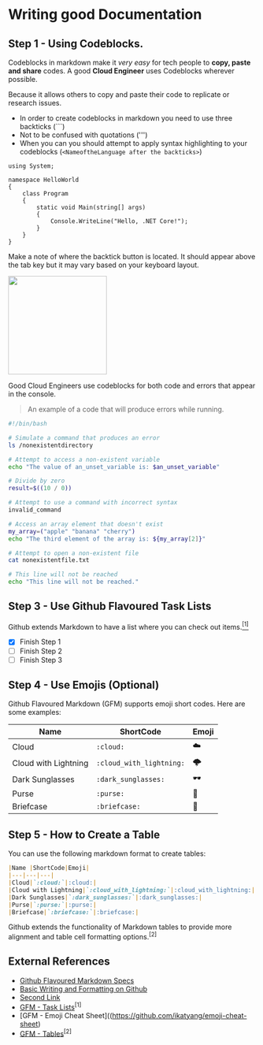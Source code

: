 # Writing good Documentation

## Step 1 - Using Codeblocks.

Codeblocks in markdown make it *very easy* for tech people to **copy, paste and share** codes.
A good __Cloud Engineer__ uses Codeblocks wherever possible.

Because it allows others to copy and paste their code to replicate or research issues. 

- In order to create codeblocks in markdown you need to use three backticks (```)
- Not to be confused with quotations (''') 
- When you can you should attempt to apply syntax highlighting to your codeblocks (```<NameoftheLanguage after the backticks>```)

  
``` Csharp
using System;

namespace HelloWorld
{
    class Program
    {
        static void Main(string[] args)
        {
            Console.WriteLine("Hello, .NET Core!");
        }
    }
}
```

Make a note of where the backtick button is located. It should appear above the tab key but it may vary based on your keyboard layout.

<img width="200px" src="https://github.com/KislayaSrivastava/github-docs-example/assets/40534292/241eae6b-c262-4bba-aaad-00d3a7770071"/>

Good Cloud Engineers use codeblocks for both code and errors that appear in the console. 
> An example of a code that will produce errors while running.

```bash
#!/bin/bash

# Simulate a command that produces an error
ls /nonexistentdirectory

# Attempt to access a non-existent variable
echo "The value of an_unset_variable is: $an_unset_variable"

# Divide by zero
result=$((10 / 0))

# Attempt to use a command with incorrect syntax
invalid_command

# Access an array element that doesn't exist
my_array=("apple" "banana" "cherry")
echo "The third element of the array is: ${my_array[2]}"

# Attempt to open a non-existent file
cat nonexistentfile.txt

# This line will not be reached
echo "This line will not be reached."

```
## Step 3 - Use Github Flavoured Task Lists

Github extends Markdown to have a list where you can check out items.[<sup>[1]</sup>](#external-references)

- [x] Finish Step 1
- [ ] Finish Step 2
- [ ] Finish Step 3

## Step 4 - Use Emojis (Optional)

Github Flavoured Markdown (GFM) supports emoji short codes.
Here are some examples:

|Name |ShortCode|Emoji|
|---|---|---|
|Cloud|`:cloud:`|:cloud:|
|Cloud with Lightning|`:cloud_with_lightning:`|:cloud_with_lightning:|
|Dark Sunglasses|`:dark_sunglasses:`|:dark_sunglasses:|
|Purse|`:purse:`|:purse:|
|Briefcase|`:briefcase:`|:briefcase:|

## Step 5 - How to Create a Table

You can use the following markdown format to create tables:

```md
|Name |ShortCode|Emoji|
|---|---|---|
|Cloud|`:cloud:`|:cloud:|
|Cloud with Lightning|`:cloud_with_lightning:`|:cloud_with_lightning:|
|Dark Sunglasses|`:dark_sunglasses:`|:dark_sunglasses:|
|Purse|`:purse:`|:purse:|
|Briefcase|`:briefcase:`|:briefcase:|
```

Github extends the functionality of Markdown tables to provide more alignment and table cell formatting options.<sup>[2]</sup>

## External References
- [Github Flavoured Markdown Specs](https://github.github.com/gfm/)
- [Basic Writing and Formatting on Github](https://docs.github.com/en/get-started/writing-on-github/getting-started-with-writing-and-formatting-on-github/basic-writing-and-formatting-syntax)
- [Second Link](https://docs.github.com/en/get-started/writing-on-github/getting-started-with-writing-and-formatting-on-github/about-writing-and-formatting-on-github)
- [GFM - Task Lists](https://docs.github.com/en/get-started/writing-on-github/getting-started-with-writing-and-formatting-on-github/basic-writing-and-formatting-syntax#task-lists)<sup>[1]</sup>
- [GFM - Emoji Cheat Sheet]((https://github.com/ikatyang/emoji-cheat-sheet)
- [GFM - Tables](https://github.github.com/gfm/#tables-extension-)<sup>[2]</sup>
